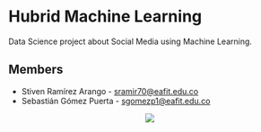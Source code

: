 # Hubrid Machine Learning

Data Science project about Social Media using Machine Learning.

## Members

- Stiven Ramírez Arango - sramir70@eafit.edu.co
- Sebastián Gómez Puerta - sgomezp1@eafit.edu.co

<p align="center">
<img src="https://www.nextraining.es/wp-content/uploads/2019/04/Analisis-de-redes-sociales.jpg">
</p>
